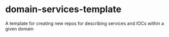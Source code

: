 # domain-services-template
A template for creating new repos for describing services and IOCs within a given domain
